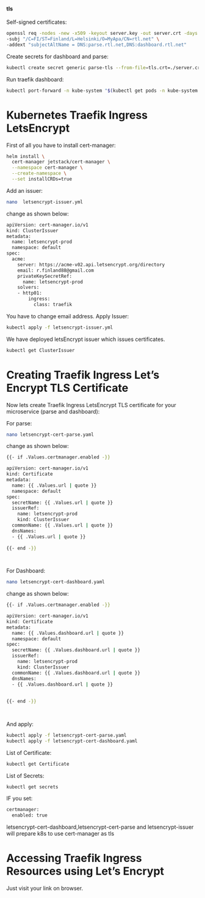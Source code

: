 
#### tls
Self-signed certificates:
```bash
openssl req -nodes -new -x509 -keyout server.key -out server.crt -days 365 \
-subj "/C=FI/ST=Finland/L=Helsinki/O=MyApa/CN=rtl.net" \
-addext "subjectAltName = DNS:parse.rtl.net,DNS:dashboard.rtl.net"
```
Create secrets for dashboard and parse:
```bash
kubectl create secret generic parse-tls --from-file=tls.crt=./server.crt --from-file=tls.key=./server.key 
```
Run traefik dashboard:
```bash
kubectl port-forward -n kube-system "$(kubectl get pods -n kube-system| grep '^traefik-' | awk '{print $1}')" 9000:9000
```

# Kubernetes Traefik Ingress LetsEncrypt
First of all you have to install cert-manager:
```bash
helm install \
  cert-manager jetstack/cert-manager \
  --namespace cert-manager \
  --create-namespace \
  --set installCRDs=true
```
Add an issuer:
```bash
nano  letsencrypt-issuer.yml
```
change as shown below:
```bash
apiVersion: cert-manager.io/v1
kind: ClusterIssuer
metadata:
  name: letsencrypt-prod
  namespace: default
spec:
  acme:
    server: https://acme-v02.api.letsencrypt.org/directory
    email: r.finland88@gmail.com
    privateKeySecretRef:
      name: letsencrypt-prod
    solvers:
    - http01:
        ingress:
          class: traefik
```
You have to change email address.
Apply Issuer:
```bash
kubectl apply -f letsencrypt-issuer.yml
```
We have deployed letsEncrypt issuer which issues certificates.
```bash
kubectl get ClusterIssuer
```
# Creating Traefik Ingress Let’s Encrypt TLS Certificate
Now lets create Traefik Ingress LetsEncrypt TLS certificate for your microservice (parse and dashboard):

For parse:
```bash
nano letsencrypt-cert-parse.yaml
```
change as shown below:
```bash
{{- if .Values.certmanager.enabled -}}

apiVersion: cert-manager.io/v1
kind: Certificate
metadata:
  name: {{ .Values.url | quote }}
  namespace: default
spec:
  secretName: {{ .Values.url | quote }}
  issuerRef:
    name: letsencrypt-prod
    kind: ClusterIssuer
  commonName: {{ .Values.url | quote }}
  dnsNames:
  - {{ .Values.url | quote }}
 
{{- end -}}

  
```
For Dashboard:
```bash
nano letsencrypt-cert-dashboard.yaml
```
change as shown below:
```bash
{{- if .Values.certmanager.enabled -}}

apiVersion: cert-manager.io/v1
kind: Certificate
metadata:
  name: {{ .Values.dashboard.url | quote }}
  namespace: default
spec:
  secretName: {{ .Values.dashboard.url | quote }}
  issuerRef:
    name: letsencrypt-prod
    kind: ClusterIssuer
  commonName: {{ .Values.dashboard.url | quote }}
  dnsNames:
  - {{ .Values.dashboard.url | quote }}
 
 
{{- end -}}

  
```

And apply:

```bash
kubectl apply -f letsencrypt-cert-parse.yaml
kubectl apply -f letsencrypt-cert-dashboard.yaml
```
List of Certificate:
```bash
kubectl get Certificate
```
List of Secrets:

```bash
kubectl get secrets
```
IF you set:
```bash
certmanager:
  enabled: true
```
letsencrypt-cert-dashboard,letsencrypt-cert-parse and letsencrypt-issuer will prepare k8s to use cert-manager as tls
# Accessing Traefik Ingress Resources using Let’s Encrypt
Just visit your link on browser.
